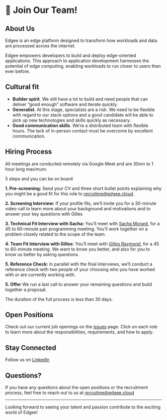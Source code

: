 # 🚀 Join Our Team!


## About Us
Edgee is an edge platform designed to transform how workloads and data are processed across the internet.

Edgee empowers developers to build and deploy edge-oriented applications. This approach to application development harnesses the potential of edge computing, enabling workloads to run closer to users than ever before.

## Cultural fit
- **Builder spirit**. We still have a lot to build and need people that can deliver “good enough” software and iterate quickly.
- **Generalist**. At this stage, specialists are a risk. We need to be flexible with regard to our stack options and a good candidate will be able to pick up new technologies and skills quickly as necessary.
- **Good communication skills**. We’re a distributed team with flexible hours. The lack of in-person contact must be overcome by excellent communication.

## Hiring Process

All meetings are conducted remotely via Google Meet and are 30mn to 1 hour long maximum. 

5 steps and you can be on board


**1. Pre-screening:**
Send your CV and three short bullet points explaining why you might be a good fit for this role to recruitme@edgee.cloud.

**2. Screening Interview:**
If your profile fits, we’ll invite you for a 30-minute video call to learn more about your background and motivations and to answer your key questions with Gilles

**3. Technical Fit Interview with Sacha:**
You’ll meet with [Sacha Morard](https://github.com/sachamorard), for a 45 to 60-minute pair programming meeting. You’ll work together on a problem closely related to the scope of the team.

**4. Team Fit Interview with Gilles:**
You’ll meet with [Gilles Raymond](https://www.linkedin.com/in/gillesraymondmobile/), for a 45 to 60-minute meeting. We want to know you better, and also for you to know us better by asking questions. 

**5. Reference Check:**
In parallel with the final interviews, we’ll conduct a reference check with two people of your choosing who you have worked with or are currently working with.

**5. Offer**
We run a last call to answer your remaining questions and build together a proposal.

The duration of the full process is less than 30 days.



## Open Positions

Check out our current job openings on the [issues](https://github.com/edgee-cloud/careers/issues) page. Click on each role to learn more about the responsibilities, requirements, and how to apply.

## Stay Connected

Follow us on [LinkedIn](https://www.linkedin.com/company/edgee-cloud)

## Questions?

If you have any questions about the open positions or the recruitment process, feel free to reach out to us at recruitme@edgee.cloud

---

Looking forward to seeing your talent and passion contribute to the exciting world of Edgee!
